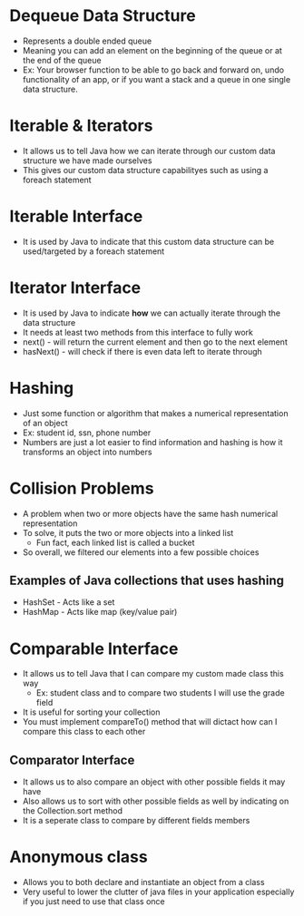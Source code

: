 # Dequeue Data Structure
* Represents a double ended queue
* Meaning you can add an element on the beginning of the queue or at the end of the queue
* Ex: Your browser function to be able to go back and forward on, undo functionality of an app, or if you want a stack and a queue in one single data structure.

# Iterable & Iterators
* It allows us to tell Java how we can iterate through our custom data structure we have made ourselves
* This gives our custom data structure capabilityes such as using a foreach statement
# Iterable Interface
* It is used by Java to indicate that this custom data structure can be used/targeted by a foreach statement
# Iterator Interface
* It is used by Java to indicate **how** we can actually iterate through the data structure
* It needs at least two methods from this interface to fully work
* next() - will return the current element and then go to the next element
* hasNext() - will check if there is even data left to iterate through

# Hashing
* Just some function or algorithm that makes a numerical representation of an object
* Ex: student id, ssn, phone number
* Numbers are just a lot easier to find information and hashing is how it transforms an object into numbers

# Collision Problems
* A problem when two or more objects have the same hash numerical representation
* To solve, it puts the two or more objects into a linked list
    * Fun fact, each linked list is called a bucket
* So overall, we filtered our elements into a few possible choices

## Examples of Java collections that uses hashing
* HashSet - Acts like a set
* HashMap - Acts like map (key/value pair)

# Comparable Interface
* It allows us to tell Java that I can compare my custom made class this way
    * Ex: student class and to compare two students I will use the grade field
* It is useful for sorting your collection
* You must implement compareTo() method that will dictact how can I compare this class to each other

## Comparator Interface
* It allows us to also compare an object with other possible fields it may have
* Also allows us to sort with other possible fields as well by indicating on the Collection.sort method
* It is a seperate class to compare by different fields members

# Anonymous class
* Allows you to both declare and instantiate an object from a class
* Very useful to lower the clutter of java files in your application especially if you just need to use that class once